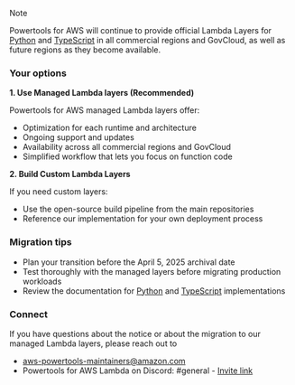 > [!note]
> Powertools for AWS will continue to provide official Lambda Layers for [Python](https://docs.powertools.aws.dev/lambda/python/latest/) and [TypeScript](https://docs.powertools.aws.dev/lambda/typescript/latest/) in all commercial regions and GovCloud, as well as future regions as they become available.

### Your options

**1. Use Managed Lambda layers (Recommended)**

Powertools for AWS managed Lambda layers offer:
 
- Optimization for each runtime and architecture
- Ongoing support and updates
- Availability across all commercial regions and GovCloud
- Simplified workflow that lets you focus on function code

**2. Build Custom Lambda Layers**

If you need custom layers:

- Use the open-source build pipeline from the main repositories
- Reference our implementation for your own deployment process


### Migration tips

- Plan your transition before the April 5, 2025 archival date
- Test thoroughly with the managed layers before migrating production workloads
- Review the documentation for [Python](https://docs.powertools.aws.dev/lambda/python/latest/) and [TypeScript](https://docs.powertools.aws.dev/lambda/typescript/latest/) implementations

### Connect

If you have questions about the notice or about the migration to our managed Lambda layers, please reach out to
- [aws-powertools-maintainers@amazon.com](mailto:aws-powertools-maintainers@amazon.com)
- Powertools for AWS Lambda on Discord: #general - [Invite link](https://discord.gg/B8zZKbbyET)

